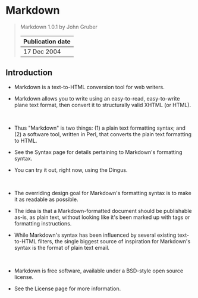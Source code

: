 # Markdown

> Markdown 1.0.1 by John Gruber
>
> | Publication date |
> | ---------------- |
> | 17 Dec 2004      |

## Introduction

- Markdown is a text-to-HTML conversion tool for web writers.

- Markdown allows you to write using an easy-to-read, easy-to-write plane text format, then convert it to structurally valid XHTML (or HTML).

<br>

- Thus "Markdown" is two things: (1) a plain text formatting syntax; and (2) a software tool, written in Perl, that converts the plain text formatting to HTML.

- See the Syntax page for details pertaining to Markdown's formatting syntax.

- You can try it out, right now, using the Dingus.

<br>

- The overriding design goal for Markdown's formatting syntax is to make it as readable as possible.

- The idea is that a Markdown-formatted document should be publishable as-is, as plain text, without looking like it's been marked up with tags or formatting instructions.

- While Markdown's syntax has been influenced by several existing text-to-HTML filters, the single biggest source of inspiration for Markdown's syntax is the format of plain text email.

<br>

- Markdown is free software, available under a BSD-style open source license.

- See the License page for more information.
